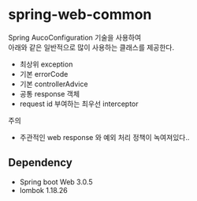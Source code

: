 # spring-web-common
Spring AucoConfiguration 기술을 사용하여  
아래와 같은 일반적으로 많이 사용하는 클래스를 제공한다.
- 최상위 exception
- 기본 errorCode
- 기본 controllerAdvice
- 공통 response 객체
- request id 부여하는 최우선 interceptor
  
주의
- 주관적인 web response 와 예외 처리 정책이 녹여져있다..  

## Dependency
- Spring boot Web 3.0.5
- lombok 1.18.26
